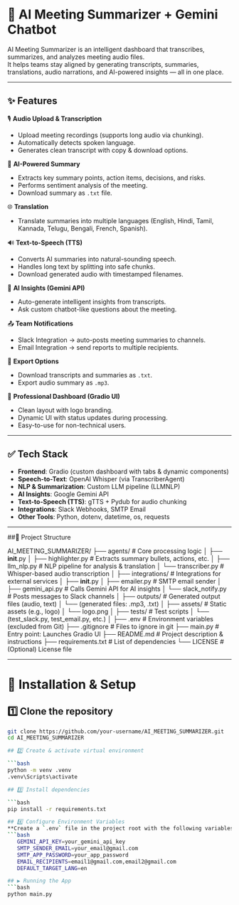 # 🚀 AI Meeting Summarizer + Gemini Chatbot

AI Meeting Summarizer is an intelligent dashboard that transcribes, summarizes, and analyzes meeting audio files.  
It helps teams stay aligned by generating transcripts, summaries, translations, audio narrations, and AI-powered insights — all in one place.

---

## ✨ Features

🎙️ **Audio Upload & Transcription**  
- Upload meeting recordings (supports long audio via chunking).  
- Automatically detects spoken language.  
- Generates clean transcript with copy & download options.

📝 **AI-Powered Summary**  
- Extracts key summary points, action items, decisions, and risks.  
- Performs sentiment analysis of the meeting.  
- Download summary as `.txt` file.

🌐 **Translation**  
- Translate summaries into multiple languages (English, Hindi, Tamil, Kannada, Telugu, Bengali, French, Spanish).

🔊 **Text-to-Speech (TTS)**  
- Converts AI summaries into natural-sounding speech.  
- Handles long text by splitting into safe chunks.  
- Download generated audio with timestamped filenames.

🤖 **AI Insights (Gemini API)**  
- Auto-generate intelligent insights from transcripts.  
- Ask custom chatbot-like questions about the meeting.

📤 **Team Notifications**  
- Slack Integration → auto-posts meeting summaries to channels.  
- Email Integration → send reports to multiple recipients.

📂 **Export Options**  
- Download transcripts and summaries as `.txt`.  
- Export audio summary as `.mp3`.

🎨 **Professional Dashboard (Gradio UI)**  
- Clean layout with logo branding.  
- Dynamic UI with status updates during processing.  
- Easy-to-use for non-technical users.

---

## ✅ Tech Stack

- **Frontend**: Gradio (custom dashboard with tabs & dynamic components)  
- **Speech-to-Text**: OpenAI Whisper (via TranscriberAgent)  
- **NLP & Summarization**: Custom LLM pipeline (LLMNLP)  
- **AI Insights**: Google Gemini API  
- **Text-to-Speech (TTS)**: gTTS + Pydub for audio chunking  
- **Integrations**: Slack Webhooks, SMTP Email  
- **Other Tools**: Python, dotenv, datetime, os, requests

---

##📂 Project Structure

AI_MEETING_SUMMARIZER/
├── agents/                     # Core processing logic
│   ├── __init__.py
│   ├── highlighter.py          # Extracts summary bullets, actions, etc.
│   ├── llm_nlp.py              # NLP pipeline for analysis & translation
│   └── transcriber.py          # Whisper-based audio transcription
│
├── integrations/               # Integrations for external services
│   ├── __init__.py
│   ├── emailer.py              # SMTP email sender
│   ├── gemini_api.py           # Calls Gemini API for AI insights
│   └── slack_notify.py         # Posts messages to Slack channels
│
├── outputs/                    # Generated output files (audio, text)
│   └── (generated files: .mp3, .txt)
│
├── assets/                     # Static assets (e.g., logo)
│   └── logo.png
│
├── tests/                      # Test scripts
│   └── (test_slack.py, test_email.py, etc.)
│
├── .env                        # Environment variables (excluded from Git)
├── .gitignore                  # Files to ignore in git
├── main.py                     # Entry point: Launches Gradio UI
├── README.md                   # Project description & instructions
├── requirements.txt            # List of dependencies
└── LICENSE                     # (Optional) License file



---


# 🚀 Installation & Setup

## 1️⃣ Clone the repository

```bash
git clone https://github.com/your-username/AI_MEETING_SUMMARIZER.git
cd AI_MEETING_SUMMARIZER

## 2️⃣ Create & activate virtual environment

```bash
python -m venv .venv
.venv\Scripts\activate

## 3️⃣ Install dependencies

```bash
pip install -r requirements.txt

## 4️⃣ Configure Environment Variables
**Create a `.env` file in the project root with the following variables:**
```bash
   GEMINI_API_KEY=your_gemini_api_key
   SMTP_SENDER_EMAIL=your_email@gmail.com
   SMTP_APP_PASSWORD=your_app_password
   EMAIL_RECIPIENTS=email1@gmail.com,email2@gmail.com
   DEFAULT_TARGET_LANG=en

## ▶️ Running the App
```bash
python main.py



